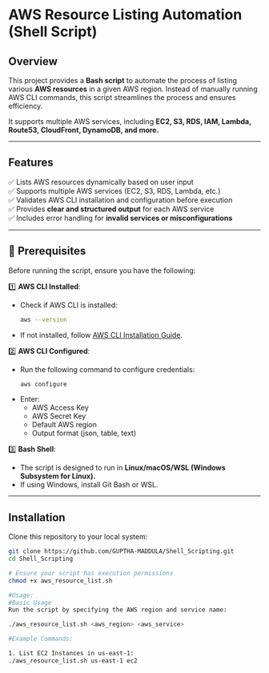 # AWS Resource Listing Automation (Shell Script)

## Overview  
This project provides a **Bash script** to automate the process of listing various **AWS resources** in a given AWS region. Instead of manually running AWS CLI commands, this script streamlines the process and ensures efficiency.  

It supports multiple AWS services, including **EC2, S3, RDS, IAM, Lambda, Route53, CloudFront, DynamoDB, and more.**  

---

## Features  
✅ Lists AWS resources dynamically based on user input  
✅ Supports multiple AWS services (EC2, S3, RDS, Lambda, etc.)  
✅ Validates AWS CLI installation and configuration before execution  
✅ Provides **clear and structured output** for each AWS service  
✅ Includes error handling for **invalid services or misconfigurations**  

---

## 🔧 Prerequisites  
Before running the script, ensure you have the following:  

1️⃣ **AWS CLI Installed**:  
   - Check if AWS CLI is installed:  
     ```bash
     aws --version
     ```
   - If not installed, follow [AWS CLI Installation Guide](https://docs.aws.amazon.com/cli/latest/userguide/install-cliv2.html).  

2️⃣ **AWS CLI Configured**:  
   - Run the following command to configure credentials:  
     ```bash
     aws configure
     ```
   - Enter:  
     - AWS Access Key  
     - AWS Secret Key  
     - Default AWS region  
     - Output format (json, table, text)  

3️⃣ **Bash Shell**:  
   - The script is designed to run in **Linux/macOS/WSL (Windows Subsystem for Linux).**  
   - If using Windows, install Git Bash or WSL.  

---

## Installation  

Clone this repository to your local system:  

```bash
git clone https://github.com/GUPTHA-MADDULA/Shell_Scripting.git
cd Shell_Scripting

# Ensure your script has execution permissions
chmod +x aws_resource_list.sh

#Usage:
#Basic Usage
Run the script by specifying the AWS region and service name:

./aws_resource_list.sh <aws_region> <aws_service>

#Example Commands:

1. List EC2 Instances in us-east-1:
./aws_resource_list.sh us-east-1 ec2



